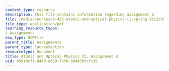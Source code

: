 ```yaml
---
content_type: resource
description: This file contains information regarding assignment 8.
file: /media/courses/8-422-atomic-and-optical-physics-ii-spring-2013/b5010cf1d440436975f6094d30fcfc36_MIT8_422S13_hw8.pdf
file_type: application/pdf
learning_resource_types:
- Assignments
ocw_type: OCWFile
parent_title: Assignments
parent_type: CourseSection
resourcetype: Document
title: Atomic and Optical Physics II, Assignment 8
uid: b5010cf1-d440-4369-75f6-094d30fcfc36
---
```

